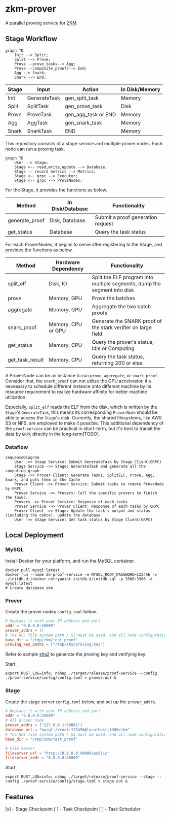 # zkm-prover

A parallel proving service for [ZKM](https://github.com/zkMIPS/zkm).

## Stage Workflow

```mermaid
graph TD
    Init --> Split;
    Split --> Prove;
    Prove --prove_tasks--> Agg;
    Prove --composite_proof?--> End;
    Agg --> Snark;
    Snark --> End;
```

| Stage | Input        | Action              | In Disk/Memory |
|-------|--------------|---------------------|----------------|
| Init  | GenerateTask | gen_split_task      | Memory         |
| Split | SplitTask    | gen_prove_task      | Disk           |
| Prove | ProveTask    | gen_agg_task or END | Memory         |
| Agg   | AggTask      | gen_snark_task      | Memory         |
| Snark | SnarkTask    | END                 | Memory         |

This repository consists of a stage service and multiple prover nodes. Each node can run a proving task.

```mermaid
graph TD
    User --> Stage;
    Stage <-- read,write,update --> Database;
    Stage -- record metrics --> Metrics;
    Stage <-- grpc --> Executor;
    Stage <-- grpc --> ProveNodes; 
```

For the Stage, it provides the functions as below.

| Method         | In Disk/Database | Functionality                     |
|----------------|------------------|-----------------------------------|
| generate_proof | Disk, Database   | Submit a proof generation request |  
| get_status     | Database         | Query the task status             | 

For each ProverNodes, it begins to serve after registering to the Stage, and provides the functions as below.

| Method          | Hardware Dependency | Functionality                                                            |
|-----------------|---------------------|--------------------------------------------------------------------------|
| split_elf       | Disk, IO            | Split the ELF program into multiple segments, dump the segment into disk |  
| prove           | Memory, GPU         | Prove the batches                                                        |
| aggregate       | Memory, GPU         | Aggregate the two batch proofs                                           |
| snark_proof     | Memory, CPU or GPU  | Generate the SNARK proof of the stark verifier on large field            |
| get_status      | Memory, CPU         | Query the prover's status, Idle or Computing                             | 
| get_task_result | Memory, CPU         | Query the task status, returning 200 or else.                            | 

A ProverNode can be an instance to run `prove`, `aggregate`, or `snark_proof`. Consider that, the `snark_proof` can not
utilize the GPU accelerator,
it's necessary to schedule different instance onto different machine by its resource requirement to realize hardware
affinity for better machine utilization.

Especially, `split_elf` reads the ELF from the disk, which is written by the `Stage`'s `GenerateTask`, this means its
corresponding `ProverNode` should be able to access the `Stage`'s disk. Currently, the shared filesystems, like AWS S3
or NFS, are employed to make it possible.
This additional dependency of the `proof-service` can be practical in short-term, but it's best to transit the data by
`GRPC` directly in the long-term[TODO].

### Dataflow

```mermaid
sequenceDiagram
    User ->> Stage Service: Submit GenerateTask by Stage Client(GRPC)
    Stage Service ->> Stage: GenerateTask and generate all the computing graph
    Stage ->> Prover Client: Generate Tasks, SplitELF, Prove, Agg, Snark, and puts them in the Cache
    Prover Client ->> Prover Service: Submit tasks to remote ProveNode by GRPC
    Prover Service ->> Provers: Call the specific provers to finish the tasks.
    Provers ->> Prover Service: Response of each tasks
    Prover Service ->> Prover Client: Response of each tasks by GRPC
    Prover Client ->> Stage: Update the task's output and status (including the cahce), update the database
    User ->> Stage Service: Get task status by Stage Client(GRPC)
```

## Local Deployment

### MySQL

Install Docker for your platform, and run the MySQL container.

```aiignore
docker pull mysql:latest
docker run --name db-proof-service -e MYSQL_ROOT_PASSWORD=123456 -v ./initdb.d:/docker-entrypoint-initdb.d/initdb.sql -p 3306:3306 -d mysql:latest
# Create database zkm

```

### Prover

Create the prover nodes `config.toml` below.

```toml
# Replace it with your IP address and port
addr = "0.0.0.0:50000"
prover_addrs = []
# The NFS file system path / S3 must be used, and all node configurations must be the same
base_dir = "/tmp/zkm/test_proof"
proving_key_paths = ["/tmp/zkm/proving.key"]
```

Refer to sample [sha2](https://github.com/zkMIPS/zkm/blob/main/recursion/src/lib.rs#L165) to generate the proving key
and verifying key.

Start

```
export RUST_LOG=info; nohup ./target/release/proof-service --config ./proof-service/config/config.toml > prover.out &
```

### Stage

Create the stage server `config.toml` below, and set up the `prover_addrs`.

```toml
# Replace it with your IP address and port
addr = "0.0.0.0:50000"
# All prover node 
prover_addrs = ["127.0.0.1:50001"]
database_url = "mysql://root:123456@localhost:3306/zkm"
# The NFS file system path / S3 must be used, and all node configurations must be the same
base_dir = "/tmp/zkm/test_proof"

# File Server
fileserver_url = "http://0.0.0.0:40000/public"
fileserver_addr = "0.0.0.0:40000"
```

Start

```
export RUST_LOG=info; nohup ./target/release/proof-service --stage --config ./proof-service/config/stage.toml > stage.out &
```

## Features

[x] - Stage Checkpoint
[  ] - Task Checkpoint
[  ] - Task Scheduler

